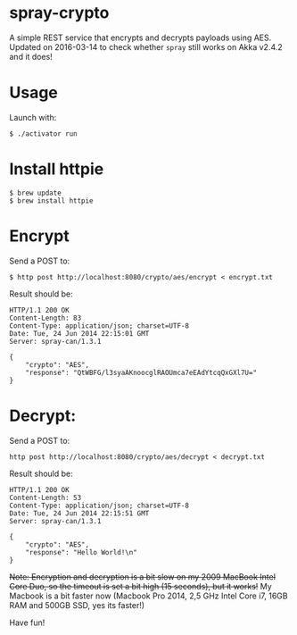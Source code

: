 # spray-crypto
A simple REST service that encrypts and decrypts payloads using AES. 
Updated on 2016-03-14 to check whether `spray` still works on Akka v2.4.2
and it does!

# Usage
Launch with:

    $ ./activator run
    
# Install httpie
    
    $ brew update
    $ brew install httpie
        
# Encrypt
Send a POST to:

    $ http post http://localhost:8080/crypto/aes/encrypt < encrypt.txt

Result should be:

    HTTP/1.1 200 OK
    Content-Length: 83
    Content-Type: application/json; charset=UTF-8
    Date: Tue, 24 Jun 2014 22:15:01 GMT
    Server: spray-can/1.3.1
    
    {
        "crypto": "AES",
        "response": "QtWBFG/l3syaAKnoocglRAOUmca7eEAdYtcqQxGXl7U="
    }

# Decrypt:
Send a POST to:

    http post http://localhost:8080/crypto/aes/decrypt < decrypt.txt
    
Result should be:

    HTTP/1.1 200 OK
    Content-Length: 53
    Content-Type: application/json; charset=UTF-8
    Date: Tue, 24 Jun 2014 22:15:51 GMT
    Server: spray-can/1.3.1
    
    {
        "crypto": "AES",
        "response": "Hello World!\n"
    }
    
~~Note: Encryption and decryption is a bit slow on my 2009 MacBook Intel Core Duo, so the timeout is set a bit high 
(15 seconds), but it works!~~ My Macbook is a bit faster now (Macbook Pro 2014, 2,5 GHz Intel Core i7, 16GB RAM and 500GB SSD, yes its faster!)

Have fun!